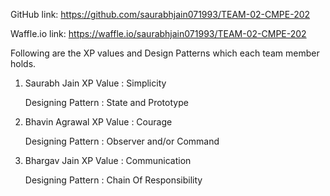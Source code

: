 GitHub link: https://github.com/saurabhjain071993/TEAM-02-CMPE-202 

Waffle.io link: https://waffle.io/saurabhjain071993/TEAM-02-CMPE-202

Following are the XP values and Design Patterns which each team member holds.

1. Saurabh Jain 
	XP Value : Simplicity
	
	Designing Pattern : State and Prototype
		
2. Bhavin Agrawal 
	XP Value : Courage	
	
	Designing Pattern : Observer and/or Command

3. Bhargav Jain	
	XP Value : Communication

	Designing Pattern : Chain Of Responsibility
